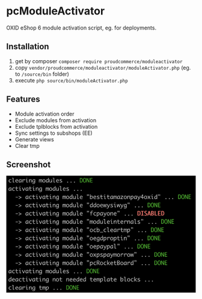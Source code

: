 # pcModuleActivator

OXID eShop 6 module activation script, eg. for deployments.

## Installation
1. get by composer `composer require proudcommerce/moduleactivator`
2. copy `vendor/proudcommerce/moduleactivator/moduleActivator.php` (eg. to `/source/bin` folder)
3. execute `php source/bin/moduleActivator.php`

## Features
- Module activation order
- Exclude modules from activation
- Exclude tplblocks from activation
- Sync settings to subshops (EE)
- Generate views
- Clear tmp

## Screenshot
![pcModuleActivator](https://raw.githubusercontent.com/proudcommerce/pcModuleActivator/master/pcModuleActivator_screenshot.png)